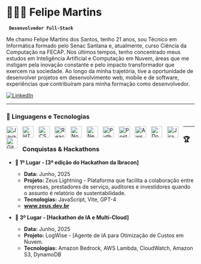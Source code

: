 # 👨🏻‍💻 Felipe Martins

**` Desenvolvedor Full-Stack`**

Me chamo Felipe Martins dos Santos, tenho 21 anos, sou Técnico em Informática formado pelo Senac Santana e, atualmente, curso Ciência da Computação na FECAP. Nos últimos tempos, tenho concentrado meus estudos em Inteligência Artificial e Computação em Nuvem, áreas que me instigam pela inovação constante e pelo impacto transformador que exercem na sociedade. Ao longo da minha trajetória, tive a oportunidade de desenvolver projetos em desenvolvimento web, mobile e de software, experiências que contribuíram para minha formação como desenvolvedor.

<p align="left">
  <a href="www.linkedin.com/in/ifelipemartins/">
    <img 
      alt="LinkedIn"
      src="https://img.shields.io/badge/LinkedIn-0077B5?style=for-the-badge&logo=linkedin&logoColor=white"
    />
  </a>
</p>

---

### 🤖 Linguagens e Tecnologias

<img 
    align="left" 
    alt="JavaScript" 
    title="JavaScript"
    width="30px" 
    style="padding-right: 10px;" 
    src="https://cdn.jsdelivr.net/gh/devicons/devicon@latest/icons/javascript/javascript-original.svg" 
/>
<img 
    align="left" 
    alt="HTML"
    title="HTML" 
    width="30px" 
    style="padding-right: 10px;" 
    src="https://cdn.jsdelivr.net/gh/devicons/devicon@latest/icons/html5/html5-original.svg" 
/>
<img 
    align="left" 
    alt="CSS" 
    title="CSS"
    width="30px" 
    style="padding-right: 10px;" 
    src="https://cdn.jsdelivr.net/gh/devicons/devicon@latest/icons/css3/css3-original.svg" 
/>
<img 
    align="left" 
    alt="React"
    title="React" 
    width="30px" 
    style="padding-right: 10px;" 
    src="https://cdn.jsdelivr.net/gh/devicons/devicon@latest/icons/react/react-original.svg" 
/>
<img 
    align="left" 
    alt="Node.js" 
    title="Node.js"
    width="30px" 
    style="padding-right: 10px;" 
    src="https://cdn.jsdelivr.net/gh/devicons/devicon@latest/icons/nodejs/nodejs-plain-wordmark.svg" 
/>
<img 
    align="left" 
    alt="Next.js" 
    title="Next.js"
    width="30px" 
    style="padding-right: 10px;" 
    src="https://cdn.jsdelivr.net/gh/devicons/devicon@latest/icons/nextjs/nextjs-plain.svg" 
/>
<img 
    align="left" 
    alt="Python" 
    title="Python"
    width="30px" 
    style="padding-right: 10px;" 
    src="https://cdn.jsdelivr.net/gh/devicons/devicon@latest/icons/python/python-original.svg" 
/>
<img 
    align="left" 
    alt="PostgreSQL"
    title="PostgreSQL" 
    width="30px" 
    style="padding-right: 10px;" 
    src="https://cdn.jsdelivr.net/gh/devicons/devicon@latest/icons/postgresql/postgresql-plain.svg" 
/>
<img 
    align="left" 
    alt="Aws"
    title="Aws" 
    width="30px" 
    style="padding-right: 10px;" 
    src="https://cdn.jsdelivr.net/gh/devicons/devicon@latest/icons/amazonwebservices/amazonwebservices-plain-wordmark.svg" 
/>
<img 
    align="left" 
    alt="Docker" 
    title="Docker"
    width="30px" 
    style="padding-right: 10px;" 
    src="https://cdn.jsdelivr.net/gh/devicons/devicon@latest/icons/docker/docker-plain-wordmark.svg" 
/>
<img 
    align="left" 
    alt="Jira" 
    title="Jira"
    width="30px" 
    style="padding-right: 10px;" 
    src="https://cdn.jsdelivr.net/gh/devicons/devicon@latest/icons/jira/jira-original.svg" 
/>
   
<img 
    align="left" 
    alt="Git" 
    title="Git"
    width="30px" 
    style="padding-right: 10px;" 
    src="https://cdn.jsdelivr.net/gh/devicons/devicon@latest/icons/git/git-original.svg" 
/>


---


### 🏆 Conquistas & Hackathons

- **🥇 1º Lugar - [3ª edição do Hackathon da Ibracon]**
  - **Data:** Junho, 2025
  - **Projeto:** Zeus Lightning - Plataforma que facilita a colaboração entre empresas, prestadores de serviço, auditores e investidores quando o assunto é relatório de sustentabilidade.
  - **Tecnologias:** JavaScript, Vite, GPT-4
  - **www.zeus.dev.br**

- **🥉 3º Lugar - [Hackathon de IA e Multi-Cloud]**
  - **Data:** Junho, 2025
  - **Projeto:** LogWise - [Agente de IA para Otimização de Custos em Nuvem.
  - **Tecnologias:** Amazon Bedrock, AWS Lambda, CloudWatch, Amazon S3, DynamoDB

</p>
